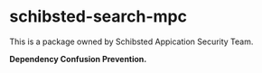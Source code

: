 # schibsted-search-mpc

This is a package owned by Schibsted Appication Security Team.

**Dependency Confusion Prevention.**